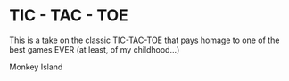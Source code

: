 # TIC - TAC - TOE

This is a take on the classic TIC-TAC-TOE that pays homage to one of the best games EVER (at least, of my childhood...)

Monkey Island
